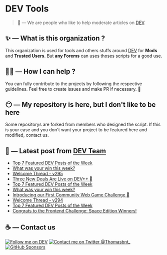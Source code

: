 # DEV Tools

> 🔧 — We are people who like to help moderate articles on [DEV](https://dev.to).

## ✨ — What is this organization ?

This organization is used for tools and others stuffs around [DEV](https://dev.to) for **Mods** and **Trusted Users**. But __any Forems__ can uses thoses scripts for a good use.


## 💪🏼 — How I can help ?

You can fully contribute to the projects by following the respective guidelines. Feel free to create issues and make PR if necessary. 🎉

## 😶 — My repository is here, but I don't like to be here

Some repositorys are forked from members who designed the script. If this is your case and you don't want your project to be featured here and modified, contact us.

## 📝 — Latest post from [DEV Team](https://dev.to/devteam)

<!-- BLOG-POST-LIST:START -->
- [Top 7 Featured DEV Posts of the Week](https://dev.to/devteam/top-7-featured-dev-posts-of-the-week-hi6)
- [What was your win this week?](https://dev.to/devteam/what-was-your-win-this-week-2cin)
- [Welcome Thread - v295](https://dev.to/devteam/welcome-thread-v295-162b)
- [Three New Deals Are Live on DEV++ 🎉](https://dev.to/devteam/three-new-deals-are-live-on-dev-31n6)
- [Top 7 Featured DEV Posts of the Week](https://dev.to/devteam/top-7-featured-dev-posts-of-the-week-3eoh)
- [What was your win this week?](https://dev.to/devteam/what-was-your-win-this-week-48jp)
- [Introducing our First Community Web Game Challenge 👾](https://dev.to/devteam/introducing-our-first-community-web-game-challenge-1loo)
- [Welcome Thread - v294](https://dev.to/devteam/welcome-thread-v294-216e)
- [Top 7 Featured DEV Posts of the Week](https://dev.to/devteam/top-7-featured-dev-posts-of-the-week-3n8n)
- [Congrats to the Frontend Challenge: Space Edition Winners!](https://dev.to/devteam/congrats-to-the-frontend-challenge-space-edition-winners-4a03)
<!-- BLOG-POST-LIST:END -->


## ☕ — Contact us

[![Follow me on DEV](https://img.shields.io/badge/dev.to-%2308090A.svg?&style=for-the-badge&logo=dev.to&logoColor=white&alt=devto)](https://dev.to/thomasbnt)
[![Contact me on Twitter @Thomasbnt_](https://img.shields.io/badge/Contact%20me%20on%20Twitter-%231DA1F2.svg?&style=for-the-badge&logo=twitter&logoColor=white&alt=twitter)](https://twitter.com/messages/1142357270-1142357270?text=Hello,%20I%20contact%20you%20from%20devtotools%20&recipient_id=1142357270) [![GitHub Sponsors](https://img.shields.io/badge/Sponsor%20me-%23EA54AE.svg?&style=for-the-badge&logo=github-sponsors&logoColor=white)](https://github.com/sponsors/thomasbnt)


